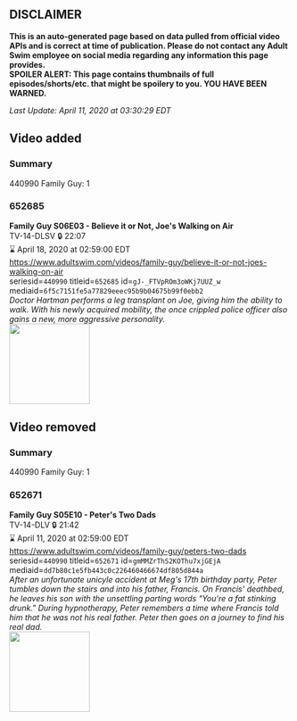 ## DISCLAIMER
**This is an auto-generated page based on data pulled from official video APIs and is correct at time of publication. Please do not contact any Adult Swim employee on social media regarding any information this page provides.**  
**SPOILER ALERT: This page contains thumbnails of full episodes/shorts/etc. that might be spoilery to you. YOU HAVE BEEN WARNED.**  

_Last Update: April 11, 2020 at 03:30:29 EDT_
## Video added
### Summary
440990 Family Guy: 1  
### 652685
**Family Guy S06E03 - Believe it or Not, Joe's Walking on Air**  
TV-14-DLSV 🔒 22:07  
⌛ April 18, 2020 at 02:59:00 EDT  
https://www.adultswim.com/videos/family-guy/believe-it-or-not-joes-walking-on-air  
seriesid=`440990` titleid=`652685` id=`gJ-_FTVpROm3oWKj7UUZ_w` mediaid=`6f5c7151fe5a77829eeec95b9b04675b99f0ebb2`  
_Doctor Hartman performs a leg transplant on Joe, giving him the ability to walk.  With his newly acquired mobility, the once crippled police officer also gains a new, more aggressive personality._  
<a href="https://i.cdn.turner.com/adultswim/big/image-upload/thumbnails/thumb-2_image-153090024708216.jpg"><img src="https://i.cdn.turner.com/adultswim/big/image-upload/thumbnails/thumb-2_image-153090024708216.jpg" height="144px" /></a>
## Video removed
### Summary
440990 Family Guy: 1  
### 652671
**Family Guy S05E10 - Peter's Two Dads**  
TV-14-DLV 🔒 21:42  
⌛ April 11, 2020 at 02:59:00 EDT  
https://www.adultswim.com/videos/family-guy/peters-two-dads  
seriesid=`440990` titleid=`652671` id=`gmMMZrThS2KOThu7xjGEjA` mediaid=`dd7b80c1e5fb443c0c226460466674df805d844a`  
_After an unfortunate unicyle accident at Meg's 17th birthday party, Peter tumbles down the stairs and into his father, Francis. On Francis' deathbed, he leaves his son with the unsettling parting words "You're a fat stinking drunk." During hypnotherapy, Peter remembers a time where Francis told him that he was not his real father. Peter then goes on a journey to find his real dad._  
<a href="https://i.cdn.turner.com/adultswim/big/image-upload/thumbnails/thumb-2_image-153082499154418.jpg"><img src="https://i.cdn.turner.com/adultswim/big/image-upload/thumbnails/thumb-2_image-153082499154418.jpg" height="144px" /></a>
